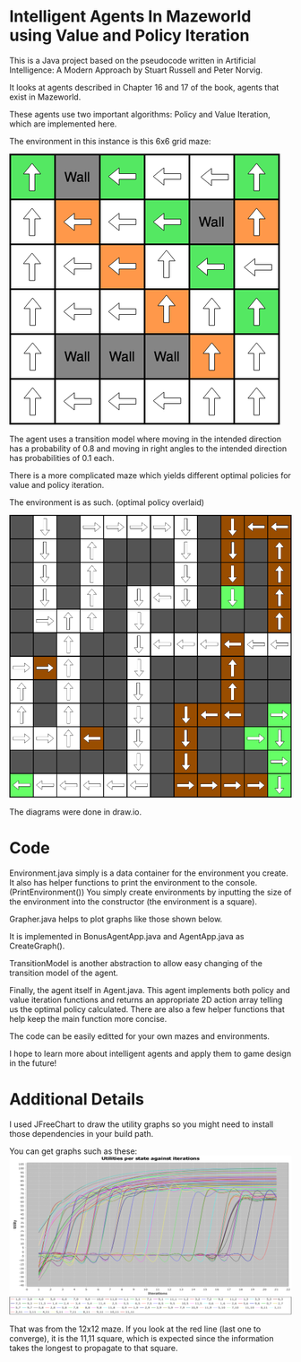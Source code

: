 # Intelligent Agents In Mazeworld using Value and Policy Iteration

This is a Java project based on the pseudocode written in Artificial Intelligence: A Modern Approach by Stuart Russell and Peter Norvig.

It looks at agents described in Chapter 16 and 17 of the book, agents that exist in Mazeworld.

These agents use two important algorithms: Policy and Value Iteration, which are implemented here.

The environment in this instance is this 6x6 grid maze:

![6x6 Maze](https://github.com/jirehcwe/IntelligentAgents/blob/master/diagrams/6x6%20maze.png)

The agent uses a transition model where moving in the intended direction has a probability of 0.8 and moving in right angles to the intended direction has probabilities of 0.1 each.

There is a more complicated maze which yields different optimal policies for value and policy iteration.

The environment is as such. (optimal policy overlaid)

![12x12 Maze](https://github.com/jirehcwe/IntelligentAgents/blob/master/diagrams/12x12%20maze.png)

The diagrams were done in draw.io.

# Code

Environment.java simply is a data container for the environment you create. It also has helper functions to print the environment to the console. (PrintEnvironment()) You simply create environments by inputting the size of the environment into the constructor (the environment is a square).

Grapher.java helps to plot graphs like those shown below.

It is implemented in BonusAgentApp.java and AgentApp.java as CreateGraph().

TransitionModel is another abstraction to allow easy changing of the transition model of the agent.

Finally, the agent itself in Agent.java. This agent implements both policy and value iteration functions and returns an appropriate 2D action array telling us the optimal policy calculated. There are also a few helper functions that help keep the main function more concise.

The code can be easily editted for your own mazes and environments. 

I hope to learn more about intelligent agents and apply them to game design in the future!

# Additional Details

I used JFreeChart to draw the utility graphs so you might need to install those dependencies in your build path.

You can get graphs such as these:
![12x12 Utility graph](https://github.com/jirehcwe/IntelligentAgents/blob/master/diagrams/12x12%20Utilities%20graph.png)

That was from the 12x12 maze. If you look at the red line (last one to converge), it is the 11,11 square, which is expected since the information takes the longest to propagate to that square.
